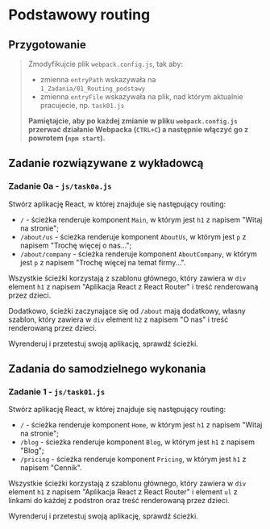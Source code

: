 # Podstawowy routing

## Przygotowanie
> Zmodyfikujcie plik `webpack.config.js`, tak aby:
> - zmienna `entryPath` wskazywała na `1_Zadania/01_Routing_podstawy`
> - zmienna `entryFile` wskazywała na plik, nad którym aktualnie pracujecie, np. `task01.js`
>
> **Pamiętajcie, aby po każdej zmianie w pliku `webpack.config.js` przerwać działanie Webpacka (`CTRL+C`) a następnie włączyć go z powrotem (`npm start`).**


## Zadanie rozwiązywane z wykładowcą

### Zadanie 0a - `js/task0a.js`

Stwórz aplikację React, w której znajduje się następujący routing:
- `/` - ścieżka renderuje komponent `Main`, w którym jest `h1` z napisem "Witaj na stronie";
- `/about/us` - ścieżka renderuje komponent `AboutUs`, w którym jest `p` z napisem "Trochę więcej o nas...";
- `/about/company` - ścieżka renderuje komponent `AboutCompany`, w którym jest `p` z napisem "Trochę więcej na temat firmy...".

Wszystkie ścieżki korzystają z szablonu głównego, który zawiera w `div` element `h1` z napisem "Aplikacja React z React Router" i treść renderowaną przez dzieci.
 
Dodatkowo, ścieżki zaczynające się od `/about` mają dodatkowy, własny szablon, który zawiera w `div` element `h2` z napisem "O nas" i treść renderowaną przez dzieci.

Wyrenderuj i przetestuj swoją aplikację, sprawdź ścieżki.


## Zadania do samodzielnego wykonania

### Zadanie 1 - `js/task01.js`

Stwórz aplikację React, w której znajduje się następujący routing:
- `/` - ścieżka renderuje komponent `Home`, w którym jest `h1` z napisem "Witaj na stronie";
- `/blog` - ścieżka renderuje komponent `Blog`, w którym jest `h1` z napisem "Blog";
- `/pricing` - ścieżka renderuje komponent `Pricing`, w którym jest `h1` z napisem "Cennik".

Wszystkie ścieżki korzystają z szablonu głównego, który zawiera w `div` element `h1` z napisem "Aplikacja React z React Router" i element `ul` z linkami do każdej z podstron oraz treść renderowaną przez dzieci.

Wyrenderuj i przetestuj swoją aplikację, sprawdź ścieżki.
